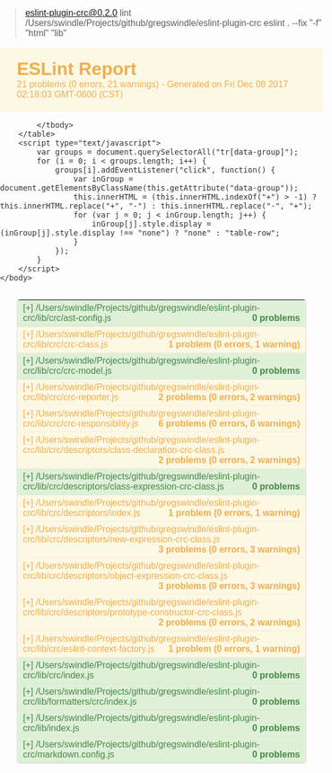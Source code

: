 
> eslint-plugin-crc@0.2.0 lint /Users/swindle/Projects/github/gregswindle/eslint-plugin-crc
> eslint . --fix "-f" "html" "lib"

<!DOCTYPE html>
<html>
    <head>
        <meta charset="UTF-8">
        <title>ESLint Report</title>
        <style>
            body {
                font-family:Arial, "Helvetica Neue", Helvetica, sans-serif;
                font-size:16px;
                font-weight:normal;
                margin:0;
                padding:0;
                color:#333
            }
            #overview {
                padding:20px 30px
            }
            td, th {
                padding:5px 10px
            }
            h1 {
                margin:0
            }
            table {
                margin:30px;
                width:calc(100% - 60px);
                max-width:1000px;
                border-radius:5px;
                border:1px solid #ddd;
                border-spacing:0px;
            }
            th {
                font-weight:400;
                font-size:medium;
                text-align:left;
                cursor:pointer
            }
            td.clr-1, td.clr-2, th span {
                font-weight:700
            }
            th span {
                float:right;
                margin-left:20px
            }
            th span:after {
                content:"";
                clear:both;
                display:block
            }
            tr:last-child td {
                border-bottom:none
            }
            tr td:first-child, tr td:last-child {
                color:#9da0a4
            }
            #overview.bg-0, tr.bg-0 th {
                color:#468847;
                background:#dff0d8;
                border-bottom:1px solid #d6e9c6
            }
            #overview.bg-1, tr.bg-1 th {
                color:#f0ad4e;
                background:#fcf8e3;
                border-bottom:1px solid #fbeed5
            }
            #overview.bg-2, tr.bg-2 th {
                color:#b94a48;
                background:#f2dede;
                border-bottom:1px solid #eed3d7
            }
            td {
                border-bottom:1px solid #ddd
            }
            td.clr-1 {
                color:#f0ad4e
            }
            td.clr-2 {
                color:#b94a48
            }
            td a {
                color:#3a33d1;
                text-decoration:none
            }
            td a:hover {
                color:#272296;
                text-decoration:underline
            }
        </style>
    </head>
    <body>
        <div id="overview" class="bg-1">
            <h1>ESLint Report</h1>
            <div>
                <span>21 problems (0 errors, 21 warnings)</span> - Generated on Fri Dec 08 2017 02:18:03 GMT-0600 (CST)
            </div>
        </div>
        <table>
            <tbody>
                <tr class="bg-0" data-group="f-0">
    <th colspan="4">
        [+] /Users/swindle/Projects/github/gregswindle/eslint-plugin-crc/lib/crc/ast-config.js
        <span>0 problems</span>
    </th>
</tr>

<tr class="bg-1" data-group="f-1">
    <th colspan="4">
        [+] /Users/swindle/Projects/github/gregswindle/eslint-plugin-crc/lib/crc/crc-class.js
        <span>1 problem (0 errors, 1 warning)</span>
    </th>
</tr>
<tr style="display:none" class="f-1">
    <td>5:7</td>
    <td class="clr-1">Warning</td>
    <td>Destructuring are not supported yet on Node 4.0.0.</td>
    <td>
        <a href="https://eslint.org/docs/rules/node/no-unsupported-features" target="_blank">node/no-unsupported-features</a>
    </td>
</tr>

<tr class="bg-0" data-group="f-2">
    <th colspan="4">
        [+] /Users/swindle/Projects/github/gregswindle/eslint-plugin-crc/lib/crc/crc-model.js
        <span>0 problems</span>
    </th>
</tr>

<tr class="bg-1" data-group="f-3">
    <th colspan="4">
        [+] /Users/swindle/Projects/github/gregswindle/eslint-plugin-crc/lib/crc/crc-reporter.js
        <span>2 problems (0 errors, 2 warnings)</span>
    </th>
</tr>
<tr style="display:none" class="f-3">
    <td>3:7</td>
    <td class="clr-1">Warning</td>
    <td>Destructuring are not supported yet on Node 4.0.0.</td>
    <td>
        <a href="https://eslint.org/docs/rules/node/no-unsupported-features" target="_blank">node/no-unsupported-features</a>
    </td>
</tr>

<tr style="display:none" class="f-3">
    <td>4:7</td>
    <td class="clr-1">Warning</td>
    <td>Destructuring are not supported yet on Node 4.0.0.</td>
    <td>
        <a href="https://eslint.org/docs/rules/node/no-unsupported-features" target="_blank">node/no-unsupported-features</a>
    </td>
</tr>

<tr class="bg-1" data-group="f-4">
    <th colspan="4">
        [+] /Users/swindle/Projects/github/gregswindle/eslint-plugin-crc/lib/crc/crc-responsibility.js
        <span>6 problems (0 errors, 6 warnings)</span>
    </th>
</tr>
<tr style="display:none" class="f-4">
    <td>3:7</td>
    <td class="clr-1">Warning</td>
    <td>Destructuring are not supported yet on Node 4.0.0.</td>
    <td>
        <a href="https://eslint.org/docs/rules/node/no-unsupported-features" target="_blank">node/no-unsupported-features</a>
    </td>
</tr>

<tr style="display:none" class="f-4">
    <td>12:1</td>
    <td class="clr-1">Warning</td>
    <td>Missing JSDoc @example declaration.</td>
    <td>
        <a href="https://eslint.org/docs/rules/jsdoc/require-example" target="_blank">jsdoc/require-example</a>
    </td>
</tr>

<tr style="display:none" class="f-4">
    <td>28:1</td>
    <td class="clr-1">Warning</td>
    <td>Line 28 exceeds the maximum line length of 80.</td>
    <td>
        <a href="https://eslint.org/docs/rules/max-len" target="_blank">max-len</a>
    </td>
</tr>

<tr style="display:none" class="f-4">
    <td>41:1</td>
    <td class="clr-1">Warning</td>
    <td>Missing JSDoc @example declaration.</td>
    <td>
        <a href="https://eslint.org/docs/rules/jsdoc/require-example" target="_blank">jsdoc/require-example</a>
    </td>
</tr>

<tr style="display:none" class="f-4">
    <td>65:3</td>
    <td class="clr-1">Warning</td>
    <td>Invalid JSDoc @returns &quot;&quot; type &quot;object&quot;.</td>
    <td>
        <a href="https://eslint.org/docs/rules/jsdoc/check-types" target="_blank">jsdoc/check-types</a>
    </td>
</tr>

<tr style="display:none" class="f-4">
    <td>65:3</td>
    <td class="clr-1">Warning</td>
    <td>Missing JSDoc @example declaration.</td>
    <td>
        <a href="https://eslint.org/docs/rules/jsdoc/require-example" target="_blank">jsdoc/require-example</a>
    </td>
</tr>

<tr class="bg-1" data-group="f-5">
    <th colspan="4">
        [+] /Users/swindle/Projects/github/gregswindle/eslint-plugin-crc/lib/crc/descriptors/class-declaration-crc-class.js
        <span>2 problems (0 errors, 2 warnings)</span>
    </th>
</tr>
<tr style="display:none" class="f-5">
    <td>3:7</td>
    <td class="clr-1">Warning</td>
    <td>Destructuring are not supported yet on Node 4.0.0.</td>
    <td>
        <a href="https://eslint.org/docs/rules/node/no-unsupported-features" target="_blank">node/no-unsupported-features</a>
    </td>
</tr>

<tr style="display:none" class="f-5">
    <td>34:3</td>
    <td class="clr-1">Warning</td>
    <td>Missing JSDoc @example declaration.</td>
    <td>
        <a href="https://eslint.org/docs/rules/jsdoc/require-example" target="_blank">jsdoc/require-example</a>
    </td>
</tr>

<tr class="bg-0" data-group="f-6">
    <th colspan="4">
        [+] /Users/swindle/Projects/github/gregswindle/eslint-plugin-crc/lib/crc/descriptors/class-expression-crc-class.js
        <span>0 problems</span>
    </th>
</tr>

<tr class="bg-1" data-group="f-7">
    <th colspan="4">
        [+] /Users/swindle/Projects/github/gregswindle/eslint-plugin-crc/lib/crc/descriptors/index.js
        <span>1 problem (0 errors, 1 warning)</span>
    </th>
</tr>
<tr style="display:none" class="f-7">
    <td>2:7</td>
    <td class="clr-1">Warning</td>
    <td>Destructuring are not supported yet on Node 4.0.0.</td>
    <td>
        <a href="https://eslint.org/docs/rules/node/no-unsupported-features" target="_blank">node/no-unsupported-features</a>
    </td>
</tr>

<tr class="bg-1" data-group="f-8">
    <th colspan="4">
        [+] /Users/swindle/Projects/github/gregswindle/eslint-plugin-crc/lib/crc/descriptors/new-expression-crc-class.js
        <span>3 problems (0 errors, 3 warnings)</span>
    </th>
</tr>
<tr style="display:none" class="f-8">
    <td>3:7</td>
    <td class="clr-1">Warning</td>
    <td>Destructuring are not supported yet on Node 4.0.0.</td>
    <td>
        <a href="https://eslint.org/docs/rules/node/no-unsupported-features" target="_blank">node/no-unsupported-features</a>
    </td>
</tr>

<tr style="display:none" class="f-8">
    <td>6:3</td>
    <td class="clr-1">Warning</td>
    <td>Expected @param names to be &quot;context&quot;. Got &quot;node, context&quot;.</td>
    <td>
        <a href="https://eslint.org/docs/rules/jsdoc/check-param-names" target="_blank">jsdoc/check-param-names</a>
    </td>
</tr>

<tr style="display:none" class="f-8">
    <td>30:1</td>
    <td class="clr-1">Warning</td>
    <td>Line 30 exceeds the maximum line length of 80.</td>
    <td>
        <a href="https://eslint.org/docs/rules/max-len" target="_blank">max-len</a>
    </td>
</tr>

<tr class="bg-1" data-group="f-9">
    <th colspan="4">
        [+] /Users/swindle/Projects/github/gregswindle/eslint-plugin-crc/lib/crc/descriptors/object-expression-crc-class.js
        <span>3 problems (0 errors, 3 warnings)</span>
    </th>
</tr>
<tr style="display:none" class="f-9">
    <td>3:7</td>
    <td class="clr-1">Warning</td>
    <td>Destructuring are not supported yet on Node 4.0.0.</td>
    <td>
        <a href="https://eslint.org/docs/rules/node/no-unsupported-features" target="_blank">node/no-unsupported-features</a>
    </td>
</tr>

<tr style="display:none" class="f-9">
    <td>34:3</td>
    <td class="clr-1">Warning</td>
    <td>Missing JSDoc @example declaration.</td>
    <td>
        <a href="https://eslint.org/docs/rules/jsdoc/require-example" target="_blank">jsdoc/require-example</a>
    </td>
</tr>

<tr style="display:none" class="f-9">
    <td>41:1</td>
    <td class="clr-1">Warning</td>
    <td>Line 41 exceeds the maximum line length of 80.</td>
    <td>
        <a href="https://eslint.org/docs/rules/max-len" target="_blank">max-len</a>
    </td>
</tr>

<tr class="bg-1" data-group="f-10">
    <th colspan="4">
        [+] /Users/swindle/Projects/github/gregswindle/eslint-plugin-crc/lib/crc/descriptors/prototype-constructor-crc-class.js
        <span>2 problems (0 errors, 2 warnings)</span>
    </th>
</tr>
<tr style="display:none" class="f-10">
    <td>4:7</td>
    <td class="clr-1">Warning</td>
    <td>Destructuring are not supported yet on Node 4.0.0.</td>
    <td>
        <a href="https://eslint.org/docs/rules/node/no-unsupported-features" target="_blank">node/no-unsupported-features</a>
    </td>
</tr>

<tr style="display:none" class="f-10">
    <td>50:1</td>
    <td class="clr-1">Warning</td>
    <td>Line 50 exceeds the maximum line length of 80.</td>
    <td>
        <a href="https://eslint.org/docs/rules/max-len" target="_blank">max-len</a>
    </td>
</tr>

<tr class="bg-1" data-group="f-11">
    <th colspan="4">
        [+] /Users/swindle/Projects/github/gregswindle/eslint-plugin-crc/lib/crc/eslint-context-factory.js
        <span>1 problem (0 errors, 1 warning)</span>
    </th>
</tr>
<tr style="display:none" class="f-11">
    <td>5:7</td>
    <td class="clr-1">Warning</td>
    <td>Destructuring are not supported yet on Node 4.0.0.</td>
    <td>
        <a href="https://eslint.org/docs/rules/node/no-unsupported-features" target="_blank">node/no-unsupported-features</a>
    </td>
</tr>

<tr class="bg-0" data-group="f-12">
    <th colspan="4">
        [+] /Users/swindle/Projects/github/gregswindle/eslint-plugin-crc/lib/crc/index.js
        <span>0 problems</span>
    </th>
</tr>

<tr class="bg-0" data-group="f-13">
    <th colspan="4">
        [+] /Users/swindle/Projects/github/gregswindle/eslint-plugin-crc/lib/formatters/crc/index.js
        <span>0 problems</span>
    </th>
</tr>

<tr class="bg-0" data-group="f-14">
    <th colspan="4">
        [+] /Users/swindle/Projects/github/gregswindle/eslint-plugin-crc/lib/index.js
        <span>0 problems</span>
    </th>
</tr>

<tr class="bg-0" data-group="f-15">
    <th colspan="4">
        [+] /Users/swindle/Projects/github/gregswindle/eslint-plugin-crc/markdown.config.js
        <span>0 problems</span>
    </th>
</tr>

            </tbody>
        </table>
        <script type="text/javascript">
            var groups = document.querySelectorAll("tr[data-group]");
            for (i = 0; i < groups.length; i++) {
                groups[i].addEventListener("click", function() {
                    var inGroup = document.getElementsByClassName(this.getAttribute("data-group"));
                    this.innerHTML = (this.innerHTML.indexOf("+") > -1) ? this.innerHTML.replace("+", "-") : this.innerHTML.replace("-", "+");
                    for (var j = 0; j < inGroup.length; j++) {
                        inGroup[j].style.display = (inGroup[j].style.display !== "none") ? "none" : "table-row";
                    }
                });
            }
        </script>
    </body>
</html>

